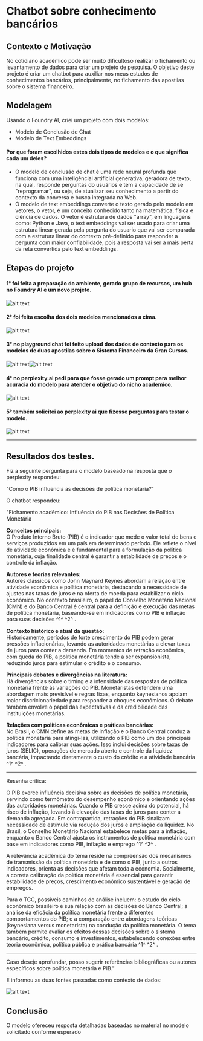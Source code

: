 # Chatbot sobre conhecimento bancários

## Contexto e Motivação

No cotidiano acadêmico pode ser muito dificultoso realizar o fichamento ou levantamento de dados para criar um projeto de pesquisa.
O objetivo deste projeto é criar um chatbot para auxiliar nos meus estudos de conhecimentos bancários, principalmente, no fichamento das apostilas sobre o sistema financeiro.


## Modelagem

Usando o Foundry AI, criei um projeto com dois modelos:

- Modelo de Conclusão de Chat
- Modelo de Text Embeddings

#### Por que foram escolhidos estes dois tipos de modelos e o que significa cada um deles?

- O modelo de conclusão de chat é uma rede neural profunda que funciona com uma inteligêncial artificial generativa, geradora de texto, na qual, responde perguntas do usuários e tem a capacidade de se "reprogramar", ou seja, de atualizar seu conhecimento a partir do contexto da conversa e busca integrada na Web.
- O modelo de text embeddings converte o texto gerado pelo modelo em vetores, o vetor, é um conceito conhecido tanto na matemática, física e ciência de dados. O vetor é estrutura de dados "array", em linguagens como: Python e Java, o text embeddings vai ser usado para criar uma estrutura linear gerada pela pergunta do usuario que vai ser comparada com a estrutura linear do contexto pré-definido para responder a pergunta com maior confiabilidade, pois a resposta vai ser a mais perta da reta convertida pelo text embeddings.

## Etapas do projeto

#### 1° foi feita a preparação do ambiente, gerado grupo de recursos, um hub no Foundry AI e um novo projeto.
![alt text](image.png)
#### 2° foi feita  escolha dos dois modelos mencionados a cima.
![alt text](image-1.png)
#### 3° no playground chat foi feito upload dos dados de contexto para os modelos de duas apostilas sobre o Sistema Financeiro da Gran Cursos.
![alt text](image-2.png)![alt text](image-3.png)
#### 4° no perplexity.ai pedi para que fosse gerado um prompt para melhor acuracia do modelo para atender o objetivo do nicho academico.
![alt text](image-4.png) 
#### 5° também solicitei ao perplexity ai que fizesse perguntas para testar o modelo.
![alt text](image-5.png)

---

## Resultados dos testes.

Fiz a seguinte pergunta para o modelo baseado na resposta que o perplexity respondeu:

"Como o PIB influencia as decisões de política monetária?"

O chatbot respondeu:

"Fichamento acadêmico: Influência do PIB nas Decisões de Política Monetária  
  
**Conceitos principais:**  
O Produto Interno Bruto (PIB) é o indicador que mede o valor total de bens e serviços produzidos em um país em determinado período. Ele reflete o nível de atividade econômica e é fundamental para a formulação da política monetária, cuja finalidade central é garantir a estabilidade de preços e o controle da inflação.  
  
**Autores e teorias relevantes:**  
Autores clássicos como John Maynard Keynes abordam a relação entre atividade econômica e política monetária, destacando a necessidade de ajustes nas taxas de juros e na oferta de moeda para estabilizar o ciclo econômico. No contexto brasileiro, o papel do Conselho Monetário Nacional (CMN) e do Banco Central é central para a definição e execução das metas de política monetária, baseando-se em indicadores como PIB e inflação para suas decisões  ^1^  ^2^ .  
  
**Contexto histórico e atual da questão:**  
Historicamente, períodos de forte crescimento do PIB podem gerar pressões inflacionárias, levando as autoridades monetárias a elevar taxas de juros para conter a demanda. Em momentos de retração econômica, com queda do PIB, a política monetária tende a ser expansionista, reduzindo juros para estimular o crédito e o consumo.  
  
**Principais debates e divergências na literatura:**  
Há divergências sobre o timing e a intensidade das respostas de política monetária frente às variações do PIB. Monetaristas defendem uma abordagem mais previsível e regras fixas, enquanto keynesianos apoiam maior discricionariedade para responder a choques econômicos. O debate também envolve o papel das expectativas e da credibilidade das instituições monetárias.  
  
**Relações com políticas econômicas e práticas bancárias:**  
No Brasil, o CMN define as metas de inflação e o Banco Central conduz a política monetária para atingi-las, utilizando o PIB como um dos principais indicadores para calibrar suas ações. Isso inclui decisões sobre taxas de juros (SELIC), operações de mercado aberto e controle da liquidez bancária, impactando diretamente o custo do crédito e a atividade bancária  ^1^  ^2^ .  
  
---  
  
Resenha crítica:  
  
O PIB exerce influência decisiva sobre as decisões de política monetária, servindo como termômetro do desempenho econômico e orientando ações das autoridades monetárias. Quando o PIB cresce acima do potencial, há risco de inflação, levando à elevação das taxas de juros para conter a demanda agregada. Em contrapartida, retrações do PIB sinalizam necessidade de estímulo via redução dos juros e ampliação da liquidez. No Brasil, o Conselho Monetário Nacional estabelece metas para a inflação, enquanto o Banco Central ajusta os instrumentos de política monetária com base em indicadores como PIB, inflação e emprego  ^1^  ^2^ .  
  
A relevância acadêmica do tema reside na compreensão dos mecanismos de transmissão da política monetária e de como o PIB, junto a outros indicadores, orienta as decisões que afetam toda a economia. Socialmente, a correta calibração da política monetária é essencial para garantir estabilidade de preços, crescimento econômico sustentável e geração de empregos.  
  
Para o TCC, possíveis caminhos de análise incluem: o estudo do ciclo econômico brasileiro e sua relação com as decisões do Banco Central; a análise da eficácia da política monetária frente a diferentes comportamentos do PIB; e a comparação entre abordagens teóricas (keynesiana versus monetarista) na condução da política monetária. O tema também permite avaliar os efeitos dessas decisões sobre o sistema bancário, crédito, consumo e investimentos, estabelecendo conexões entre teoria econômica, política pública e prática bancária  ^1^  ^2^ .  
  
---  
  
Caso deseje aprofundar, posso sugerir referências bibliográficas ou autores específicos sobre política monetária e PIB."

E informou as duas fontes passadas como contexto de dados:

![alt text](image-6.png)

## Conclusão

O modelo ofereceu resposta detalhadas baseadas no material no modelo solicitado conforme esperado
